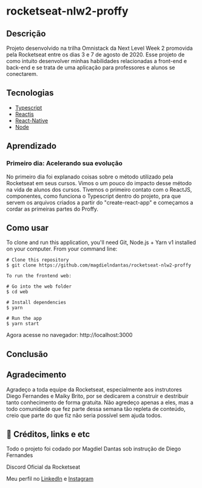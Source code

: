 # rocketseat-nlw2-proffy


## Descrição
Projeto desenvolvido na trilha Omnistack da Next Level Week 2 promovida pela Rocketseat entre os dias 3 e 7 de agosto de 2020. Esse projeto de como intuito desenvolver minhas habilidades relacionadas a front-end e back-end e se trata de uma aplicação para professores e alunos se conectarem.

## Tecnologias

- [Typescript]()
- [Reactjs]()
- [React-Native]()
- [Node]()

## Aprendizado

### Primeiro dia: Acelerando sua evolução

No primeiro dia foi explanado coisas sobre o método utilizado pela Rocketseat em seus cursos. Vimos o um pouco do impacto desse método na vida de alunos dos cursos. Tivemos o primeiro contato com o ReactJS, componentes, como funciona o Typescript dentro do projeto, pra que servem os arquivos criados a partir do "create-react-app" e começamos a cordar as primeiras partes do Proffy.


## Como usar
To clone and run this application, you'll need Git, Node.js + Yarn v1 installed on your computer. From your command line:

```
# Clone this repository
$ git clone https://github.com/magdielndantas/rocketseat-nlw2-proffy

To run the frontend web:

# Go into the web folder
$ cd web

# Install dependencies
$ yarn

# Run the app
$ yarn start
```
Agora acesse no navegador: http://localhost:3000

## Conclusão

## Agradecimento
Agradeço a toda equipe da Rocketseat, especialmente aos instrutores Diego Fernandes e Maiky Brito, por se dedicarem a construir e destribuir tanto conhecimento de forma gratuita. Não agredeço apenas a eles, mas a todo comunidade que fez parte dessa semana tão repleta de conteúdo, creio que parte do que fiz não seria possível sem ajuda todos.

## 📝 Créditos, links e etc
Todo o projeto foi codado por Magdiel Dantas sob instrução de Diego Fernandes

Discord Oficial da Rocketseat

Meu perfil no [LinkedIn]() e [Instagram]()